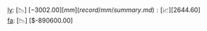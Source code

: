 [ly](record/ly/summary.md): [📉] [$-3002.00]  
[mm](record/mm/summary.md): [📈] [$2644.60]  
[fa](record/fa/summary.md): [📉] [$-890600.00]  
